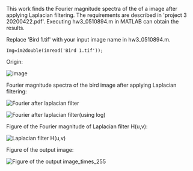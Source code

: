 This work finds the Fourier magnitude spectra of the of a image after applying Laplacian filtering.
The requirements are described in 'project 3 20200422.pdf'.
Executing hw3_0510894.m in MATLAB can obtain the results.

Replace 'Bird 1.tif' with your input image name in hw3_0510894.m.
```
Img=im2double(imread('Bird 1.tif'));
```

Origin:

![image](https://user-images.githubusercontent.com/42642215/132979365-c6024405-db9d-4474-850c-e728f444c940.png)

Fourier magnitude spectra of the bird image after applying Laplacian filtering:

![Fourier after laplacian filter](https://user-images.githubusercontent.com/42642215/132979552-97599735-f8e3-46c2-900c-0dc7f06feeb7.png)

![Fourier after laplacian filter(using log)](https://user-images.githubusercontent.com/42642215/132979557-190665ac-a83f-4f3e-8a44-4e8b57af3375.png)

Figure of the Fourier magnitude of Laplacian filter H(u,v):

![Laplacian filter H(u,v)](https://user-images.githubusercontent.com/42642215/132979565-6635e9d2-b952-4bd9-83b0-425c16e2428e.png)

Figure of the output image:

![Figure of the output image_times_255](https://user-images.githubusercontent.com/42642215/132979577-8cea97de-15f2-46fd-9c9d-1a96c7864042.png)
